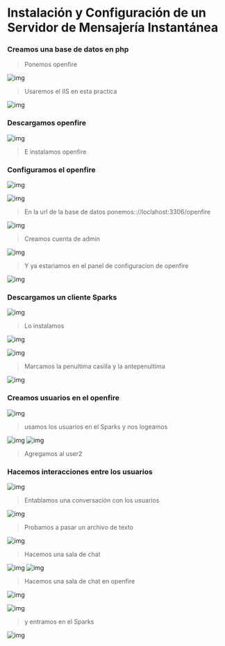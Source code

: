 # Instalación y Configuración de un Servidor de Mensajería Instantánea

### Creamos una base de datos en php
>Ponemos openfire

![img](./img/1.png)

>Usaremos el IIS en esta practica

![img](./img/2.png)

### Descargamos openfire
![img](./img/3.png)
>E instalamos openfire

### Configuramos el openfire

![img](./img/41.png)

![img](./img/51.png)

>En la url de la base de datos ponemos:://loclahost:3306/openfire

![img](./img/6.png)

>Creamos cuenta de admin

![img](./img/7.png)

> Y ya estariamos en el panel de configuracion de openfire

![img](./img/8.png)

### Descargamos un cliente Sparks
![img](./img/9.png)

>Lo instalamos

![img](./img/10.png)

![img](./img/11.png)

>Marcamos la penultima casilla y la antepenultima

![img](./img/12.png)

### Creamos usuarios en el openfire

![img](./img/13.png)

>usamos los usuarios en el Sparks y nos logeamos

![img](./img/14.png)
![img](./img/15.png)

>Agregamos al user2

### Hacemos interacciones entre los usuarios

![img](./img/16.png)

>Entablamos una conversación con los usuarios

![img](./img/17.png)

>Probamos a pasar un archivo de texto

![img](./img/18.png)

> Hacemos una sala de chat

![img](./img/19.png)
![img](./img/20.png)

>Hacemos una sala de chat en openfire

![img](./img/21.png)

![img](./img/22.png)

> y entramos en el Sparks

![img](./img/23.png)
